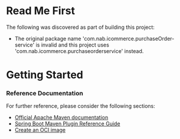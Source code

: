 # Read Me First
The following was discovered as part of building this project:

* The original package name 'com.nab.icommerce.purchaseOrder-service' is invalid and this project uses 'com.nab.icommerce.purchaseorderservice' instead.

# Getting Started

### Reference Documentation
For further reference, please consider the following sections:

* [Official Apache Maven documentation](https://maven.apache.org/guides/index.html)
* [Spring Boot Maven Plugin Reference Guide](https://docs.spring.io/spring-boot/docs/2.6.2/maven-plugin/reference/html/)
* [Create an OCI image](https://docs.spring.io/spring-boot/docs/2.6.2/maven-plugin/reference/html/#build-image)

